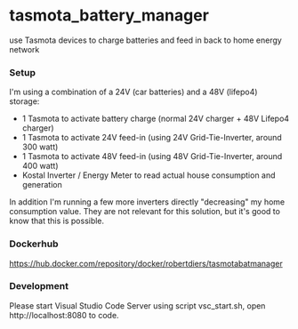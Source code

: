 # tasmota_battery_manager
use Tasmota devices to charge batteries and feed in back to home energy network

### Setup
I'm using a combination of a 24V (car batteries) and a 48V (lifepo4) storage:
* 1 Tasmota to activate battery charge (normal 24V charger + 48V Lifepo4 charger)
* 1 Tasmota to activate 24V feed-in (using 24V Grid-Tie-Inverter, around 300 watt)
* 1 Tasmota to activate 48V feed-in (using 48V Grid-Tie-Inverter, around 400 watt)
* Kostal Inverter / Energy Meter to read actual house consumption and generation

In addition I'm running a few more inverters directly "decreasing" my home consumption value. They are not relevant for this solution, but it's good to know that this is possible.

### Dockerhub
https://hub.docker.com/repository/docker/robertdiers/tasmotabatmanager

### Development
Please start Visual Studio Code Server using script vsc_start.sh, open http://localhost:8080 to code.
